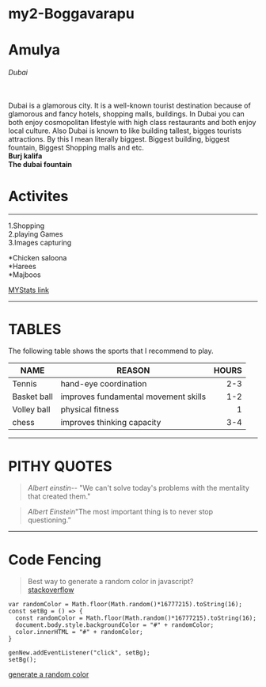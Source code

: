 # my2-Boggavarapu
# Amulya
###### Dubai 
<br>Dubai is a glamorous city. It is a well-known tourist destination because of glamorous and fancy hotels, shopping malls, buildings. In Dubai you can both enjoy cosmopolitan lifestyle with high class restaurants and both enjoy local culture. Also Dubai is known to like building tallest, bigges tourists attractions. By this I mean literally biggest. Biggest building, biggest fountain, Biggest Shopping malls and etc.<br>
**Burj kalifa**<br>
**The dubai fountain**
# Activites
--- 
1.Shopping<br>
2.playing Games<br>
3.Images capturing<br>

*Chicken saloona<br>
*Harees<br>
*Majboos<br>

[MYStats link](MyStats.md)

---
# TABLES
The following table shows the sports that I recommend to play.

 NAME| REASON | HOURS |
| --- | --- | ---: |
| Tennis|  hand-eye coordination |  2-3  |
| Basket ball | improves fundamental movement skills | 1-2  |
| Volley ball | physical fitness |  1  |
| chess | improves thinking capacity | 3-4|

---
# PITHY QUOTES

>*Albert einstin*-- "We can't solve today's problems with the mentality that created them."<br>

>*Albert Einstein*"The most important thing is to never stop questioning.”

---
# Code Fencing
>Best way to generate a random color in javascript?<br>
[stackoverflow](https://stackoverflow.com/questions/1152024/best-way-to-generate-a-random-color-in-javascript)
```
var randomColor = Math.floor(Math.random()*16777215).toString(16);
const setBg = () => {
  const randomColor = Math.floor(Math.random()*16777215).toString(16);
  document.body.style.backgroundColor = "#" + randomColor;
  color.innerHTML = "#" + randomColor;
}

genNew.addEventListener("click", setBg);
setBg();

```
[generate a random color](https://css-tricks.com/snippets/javascript/random-hex-color/)





